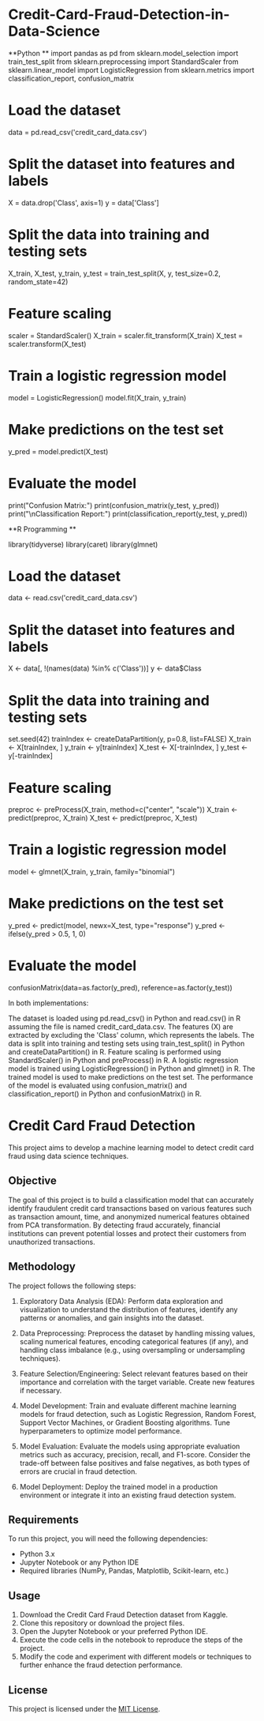 # Credit-Card-Fraud-Detection-in-Data-Science

**Python **
import pandas as pd
from sklearn.model_selection import train_test_split
from sklearn.preprocessing import StandardScaler
from sklearn.linear_model import LogisticRegression
from sklearn.metrics import classification_report, confusion_matrix

# Load the dataset
data = pd.read_csv('credit_card_data.csv')

# Split the dataset into features and labels
X = data.drop('Class', axis=1)
y = data['Class']

# Split the data into training and testing sets
X_train, X_test, y_train, y_test = train_test_split(X, y, test_size=0.2, random_state=42)

# Feature scaling
scaler = StandardScaler()
X_train = scaler.fit_transform(X_train)
X_test = scaler.transform(X_test)

# Train a logistic regression model
model = LogisticRegression()
model.fit(X_train, y_train)

# Make predictions on the test set
y_pred = model.predict(X_test)

# Evaluate the model
print("Confusion Matrix:")
print(confusion_matrix(y_test, y_pred))
print("\nClassification Report:")
print(classification_report(y_test, y_pred))


**R Programming **

library(tidyverse)
library(caret)
library(glmnet)

# Load the dataset
data <- read.csv('credit_card_data.csv')

# Split the dataset into features and labels
X <- data[, !(names(data) %in% c('Class'))]
y <- data$Class

# Split the data into training and testing sets
set.seed(42)
trainIndex <- createDataPartition(y, p=0.8, list=FALSE)
X_train <- X[trainIndex, ]
y_train <- y[trainIndex]
X_test <- X[-trainIndex, ]
y_test <- y[-trainIndex]

# Feature scaling
preproc <- preProcess(X_train, method=c("center", "scale"))
X_train <- predict(preproc, X_train)
X_test <- predict(preproc, X_test)

# Train a logistic regression model
model <- glmnet(X_train, y_train, family="binomial")

# Make predictions on the test set
y_pred <- predict(model, newx=X_test, type="response")
y_pred <- ifelse(y_pred > 0.5, 1, 0)

# Evaluate the model
confusionMatrix(data=as.factor(y_pred), reference=as.factor(y_test))

In both implementations:

The dataset is loaded using pd.read_csv() in Python and read.csv() in R assuming the file is named credit_card_data.csv.
The features (X) are extracted by excluding the 'Class' column, which represents the labels.
The data is split into training and testing sets using train_test_split() in Python and createDataPartition() in R.
Feature scaling is performed using StandardScaler() in Python and preProcess() in R.
A logistic regression model is trained using LogisticRegression() in Python and glmnet() in R.
The trained model is used to make predictions on the test set.
The performance of the model is evaluated using confusion_matrix() and classification_report() in Python and confusionMatrix() in R.

# Credit Card Fraud Detection

This project aims to develop a machine learning model to detect credit card fraud using data science techniques.

## Objective

The goal of this project is to build a classification model that can accurately identify fraudulent credit card transactions based on various features such as transaction amount, time, and anonymized numerical features obtained from PCA transformation. By detecting fraud accurately, financial institutions can prevent potential losses and protect their customers from unauthorized transactions.

## Methodology

The project follows the following steps:

1. Exploratory Data Analysis (EDA): Perform data exploration and visualization to understand the distribution of features, identify any patterns or anomalies, and gain insights into the dataset.

2. Data Preprocessing: Preprocess the dataset by handling missing values, scaling numerical features, encoding categorical features (if any), and handling class imbalance (e.g., using oversampling or undersampling techniques).

3. Feature Selection/Engineering: Select relevant features based on their importance and correlation with the target variable. Create new features if necessary.

4. Model Development: Train and evaluate different machine learning models for fraud detection, such as Logistic Regression, Random Forest, Support Vector Machines, or Gradient Boosting algorithms. Tune hyperparameters to optimize model performance.

5. Model Evaluation: Evaluate the models using appropriate evaluation metrics such as accuracy, precision, recall, and F1-score. Consider the trade-off between false positives and false negatives, as both types of errors are crucial in fraud detection.

6. Model Deployment: Deploy the trained model in a production environment or integrate it into an existing fraud detection system.

## Requirements

To run this project, you will need the following dependencies:

- Python 3.x
- Jupyter Notebook or any Python IDE
- Required libraries (NumPy, Pandas, Matplotlib, Scikit-learn, etc.)

## Usage

1. Download the Credit Card Fraud Detection dataset from Kaggle.
2. Clone this repository or download the project files.
3. Open the Jupyter Notebook or your preferred Python IDE.
4. Execute the code cells in the notebook to reproduce the steps of the project.
5. Modify the code and experiment with different models or techniques to further enhance the fraud detection performance.

## License

This project is licensed under the [MIT License](LICENSE).
